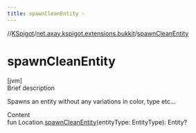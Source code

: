 ```yaml
---
title: spawnCleanEntity -
---
```

//[KSpigot](../index.md)/[net.axay.kspigot.extensions.bukkit](index.md)/[spawnCleanEntity](spawn-clean-entity.md)



# spawnCleanEntity  
[jvm]  
Brief description  


Spawns an entity without any variations in color, type etc...

  
Content  
fun Location.[spawnCleanEntity](spawn-clean-entity.md)(entityType: EntityType): Entity?  



